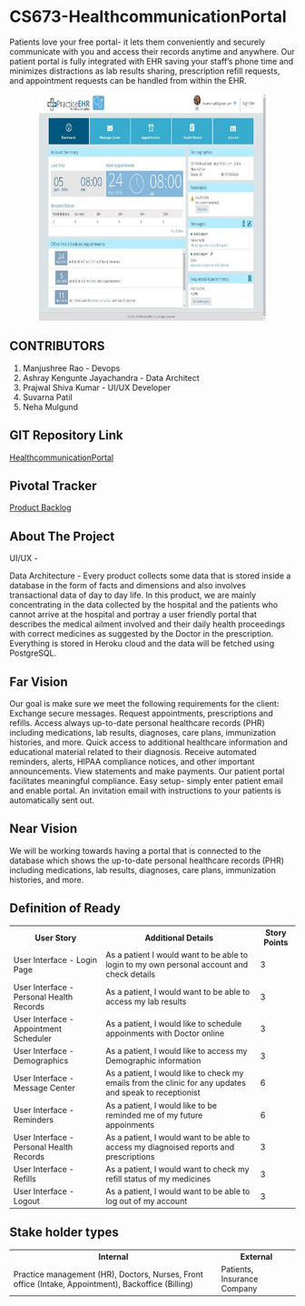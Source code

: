 # CS673-HealthcommunicationPortal

Patients love your free portal- it lets them conveniently and securely communicate with you and access their records anytime and anywhere. Our patient portal is fully integrated with EHR saving your staff’s phone time and minimizes distractions as lab results sharing, prescription refill requests, and appointment requests can be handled from within the EHR.

<p align="center">
  <a href="https://github.com/ashraykengunte/CS673-HealthcommunicationPortal">
    <img src="PortalImage.jpg" alt="Logo" width="400" height="400">
  </a>


## CONTRIBUTORS 
1. Manjushree Rao - Devops
2. Ashray Kengunte Jayachandra - Data Architect
3. Prajwal Shiva Kumar - UI/UX Developer
4. Suvarna Patil
5. Neha Mulgund

## GIT Repository Link
[HealthcommunicationPortal](https://github.com/ManjushreeRao/CS673-HealthcommunicationPortal)
  
## Pivotal Tracker 
[Product Backlog](https://www.pivotaltracker.com/n/projects/2534904)
  

## About The Project

UI/UX -  
 
Data Architecture - Every product collects some data that is stored inside a database in the form of facts and dimensions and also involves transactional data of day to day life. In this product, we are mainly concentrating in the data collected by the hospital and the patients who cannot arrive at the hospital and portray a user friendly portal that describes the medical ailment involved and their daily health proceedings with correct medicines as suggested by the Doctor in the prescription. Everything is stored in Heroku cloud and the data will be fetched using PostgreSQL. 

## Far Vision 
  Our goal is make sure we meet the following requirements for the client:
  Exchange secure messages.
  Request appointments, prescriptions and refills.
  Access always up-to-date personal healthcare records (PHR) including medications, lab results, diagnoses, care plans, immunization histories, and more.
  Quick access to additional healthcare information and educational material related to their diagnosis.
  Receive automated reminders, alerts, HIPAA compliance notices, and other important announcements.
  View statements and make payments.
  Our patient portal facilitates meaningful compliance.
  Easy setup- simply enter patient email and enable portal. 
  An invitation email with instructions to your patients is automatically sent out.

## Near Vision
  We will be working towards having a portal that is connected to the database which shows the up-to-date personal healthcare records (PHR) including medications, lab results,     diagnoses, care plans, immunization histories, and more.
    
## Definition of Ready
  
<table>
  <tr>
    <th>User Story</th>
    <th>Additional Details</th>
    <th>Story Points</th>
  </tr>
  <tr>
    <td>User Interface - Login Page</td>
    <td>As a patient I would want to be able to login to my own personal account and check details</td>
	<td>3</td>
  </tr>
  <tr>
    <td>User Interface - Personal Health Records</td>
    <td>As a patient, I would want to be able to access my lab results</td>
	<td>3</td>
  </tr>
    <tr>
    <td>User Interface - Appointment Scheduler</td>
    <td>As a patient, I would like to schedule appoinments with Doctor online</td>
	<td>3</td>
  </tr>
    <tr>	
    <td>User Interface - Demographics</td>
    <td>As a patient, I would like to access my Demographic information</td>
	<td>3</td>
  </tr>
     <tr>
    <td>User Interface - Message Center</td>
    <td>As a patient, I would like to check my emails from the clinic for any updates and speak to receptionist</td>
	<td>6</td>
  </tr> 
   <tr>
   <td>User Interface - Reminders</td>
    <td>As a patient, I would like to be reminded me of my future appoinments</td>
	<td>6</td>
  </tr>
   <tr>
    <td>User Interface - Personal Health Records</td>
    <td>As a patient, I would want to be able to access my diagnoised reports and prescriptions</td>
	<td>3</td>
  </tr>  
   <tr>
    <td>User Interface - Refills</td>
    <td>As a patient, I would want to check my refill status of my medicines</td>
	<td>3</td>
  </tr>
   <tr>
	<td>User Interface - Logout</td>
    <td>As a patient, I would want to be able to log out of my account</td>
	<td>3</td>	
   </tr>
</table>
  
## Stake holder types

<table>
  <tr>
    <th>Internal</th>
    <th>External</th>
  </tr>
  <tr>
    <td>Practice management (HR), 
      Doctors, 
      Nurses, 
      Front office (Intake, Appointment), 
      Backoffice (Billing)
</td>
    <td>Patients, 
      Insurance Company</td>
  </tr>
  </table>
 
